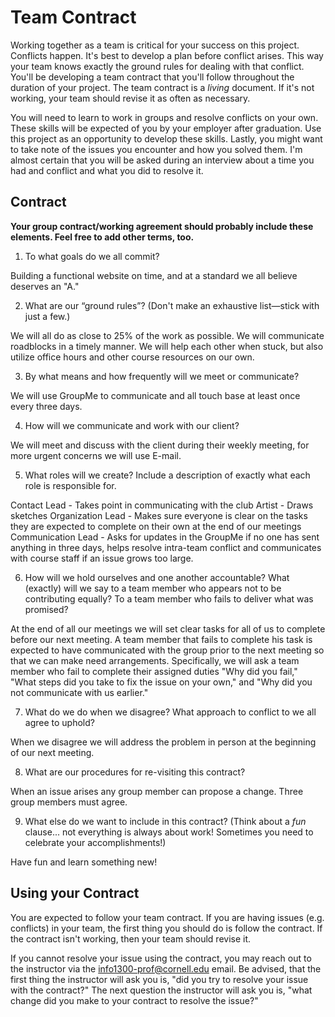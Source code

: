 # Team Contract

Working together as a team is critical for your success on this project. Conflicts happen. It's best to develop a plan before conflict arises. This way your team knows exactly the ground rules for dealing with that conflict. You'll be developing a team contract that you'll follow throughout the duration of your project. The team contract is a *living* document. If it's not working, your team should revise it as often as necessary.

You will need to learn to work in groups and resolve conflicts on your own. These skills will be expected of you by your employer after graduation. Use this project as an opportunity to develop these skills. Lastly, you might want to take note of the issues you encounter and how you solved them. I'm almost certain that you will be asked during an interview about a time you had and conflict and what you did to resolve it.

## Contract

**Your group contract/working agreement should probably include these elements. Feel free to add other terms, too.**

1. To what goals do we all commit?

Building a functional website on time, and at a standard we all believe deserves an "A."

2. What are our “ground rules”? (Don't make an exhaustive list—stick with just a few.)

We will all do as close to 25% of the work as possible.
We will communicate roadblocks in a timely manner.
We will help each other when stuck, but also utilize office hours and other course resources on our own.


3. By what means and how frequently will we meet or communicate?

We will use GroupMe to communicate and all touch base at least once every three days.

4. How will we communicate and work with our client?

We will meet and discuss with the client during their weekly meeting, for more urgent concerns we will use E-mail.

5. What roles will we create? Include a description of exactly what each role is responsible for.

Contact Lead - Takes point in communicating with the club
Artist - Draws sketches
Organization Lead - Makes sure everyone is clear on the tasks they are expected to complete on their own at the end of our meetings
Communication Lead - Asks for updates in the GroupMe if no one has sent anything in three days, helps resolve intra-team conflict and communicates with course staff if an issue grows too large.

6. How will we hold ourselves and one another accountable? What (exactly) will we say to a team member who appears not to be contributing equally? To a team member who fails to deliver what was promised?

At the end of all our meetings we will set clear tasks for all of us to complete before our next meeting. A team member that fails to complete his task is expected to have communicated with the group prior to the next meeting so that we can make need arrangements. Specifically, we will ask a team member who fail to complete their assigned duties "Why did you fail," "What steps did you take to fix the issue on your own," and "Why did you not communicate with us earlier."



7. What do we do when we disagree? What approach to conflict to we all agree to uphold?

When we disagree we will address the problem in person at the beginning of our next meeting.


8. What are our procedures for re-visiting this contract?

When an issue arises any group member can propose a change. Three group members must agree.


9. What else do we want to include in this contract? (Think about a *fun* clause... not everything is always about work! Sometimes you need to celebrate your accomplishments!)

Have fun and learn something new!

## Using your Contract

You are expected to follow your team contract. If you are having issues (e.g. conflicts) in your team, the first thing you should do is follow the contract. If the contract isn't working, then your team should revise it.

If you cannot resolve your issue using the contract, you may reach out to the instructor via the <info1300-prof@cornell.edu> email. Be advised, that the first thing the instructor will ask you is, "did you try to resolve your issue with the contract?" The next question the instructor will ask you is, "what change did you make to your contract to resolve the issue?"
